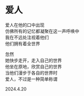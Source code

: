 # 爱人

爱人在他的口中出现  
仿佛所有的记忆都凝聚在这一声呼唤中  
我在不远处注视着他们  
他们拥有着全世界

忽然  
她快步走开，走入自己的世界  
他坐在原地，欣赏自己的世界  
当他们漫步于各自的世界时  
爱人，不过是一种简单称谓

2024.4.20
